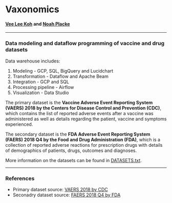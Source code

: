 # Vaxonomics
#### <a href='https://github.com/VeeLeeKoh'>Vee Lee Koh</a> and <a href='https://github.com/noahplacke'>Noah Placke</a> 
---
### Data modeling and dataflow programming of vaccine and drug datasets
Data warehouse includes:
<ol>
  <li> Modeling - GCP, SQL, BigQuery and Lucidchart </li>
  <li> Transformation - Dataflow and Apache Beam </li>
  <li> Integration - GCP and SQL </li>
  <li> Processing pipeline - Airflow </li>
  <li> Visualization - Data Studio </li>
</ol>

The primary dataset is the **Vaccine Adverse Event Reporting System (VAERS) 2018 by the Centers for Disease Control and Prevention (CDC)**, which contains the list of reported adverse events after a vaccine was administered as well as details regarding the patient, vaccine and symptoms experienced.

The secondary dataset is the **FDA Adverse Event Reporting System (FAERS) 2018 Q4 by the Food and Drug Administration (FDA)**, which is a collection of reported adverse reactions for prescription drugs with details of demographics of patients, drugs, outcomes and diagnoses.

More information on the datasets can be found in <a href='DATASETS.txt'>DATASETS.txt</a>.

---
### References
- Primary dataset source: <a href='https://vaers.hhs.gov/data/datasets.html'> VAERS 2018 by CDC </a>
- Seconadry dataset source: <a href='https://data.nber.org/data/fda-adverse-event-reporting-system-faers-data.html'> FAERS 2018 Q4 by FDA </a>
